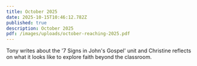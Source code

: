 ```yaml
---
title: October 2025
date: 2025-10-15T10:46:12.782Z
published: true
description: October 2025
pdf: /images/uploads/october-reaching-2025.pdf
---
```

Tony writes about the '7 Signs in John's Gospel' unit and Christine reflects on what it looks like to explore faith beyond the classroom.
